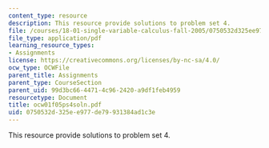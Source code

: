 ```yaml
---
content_type: resource
description: This resource provide solutions to problem set 4.
file: /courses/18-01-single-variable-calculus-fall-2005/0750532d325ee977de79931384ad1c3e_ocw01f05ps4soln.pdf
file_type: application/pdf
learning_resource_types:
- Assignments
license: https://creativecommons.org/licenses/by-nc-sa/4.0/
ocw_type: OCWFile
parent_title: Assignments
parent_type: CourseSection
parent_uid: 99d3bc66-4471-4c96-2420-a9df1feb4959
resourcetype: Document
title: ocw01f05ps4soln.pdf
uid: 0750532d-325e-e977-de79-931384ad1c3e
---
```

This resource provide solutions to problem set 4.